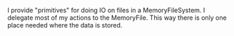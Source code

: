 I provide "primitives" for doing IO on files in a MemoryFileSystem. I delegate most of my actions to the MemoryFile. This way there is only one place needed where the data is stored.